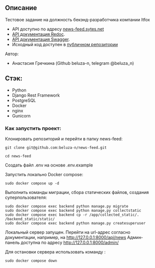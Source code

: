 ## Описание
Тестовое задание на должность бекэнд-разработчика компании Itfox
* API доступно по адресу [news-feed.sytes.net](https://news-feed.sytes.net/api/news/)
* [API документация Redoc](https://news-feed.sytes.net/api/schema/redoc/).
* [API документация Swagger](https://news-feed.sytes.net/api/schema/swagger-ui/).
* Исходный код доступен в [публичном репозитории](https://github.com/beluza-n/news-feed)


Автор:
* Анастасия Гречкина (Github beluza-n, telegram @beluza_n)


## Стэк:
* Python
* Django Rest Framework
* PostgreSQL
* Docker
* nginx
* Gunicorn


### Как запустить проект:

Клонировать репозиторий и перейти в папку news-feed:

```
git clone git@github.com:beluza-n/news-feed.git
```

```
cd news-feed
```
Создать файл .env на основе .env.example

Запустить локально Docker compose:
```
sudo docker compose up -d
```

Выполнить команды миграции, сбора статических файлов, создания суперпользователя:
```
sudo docker compose exec backend python manage.py migrate
sudo docker compose exec backend python manage.py collectstatic
sudo docker compose exec backend cp -r /app/collected_static/. /backend_static/static/
sudo docker compose exec backend python manage.py createsuperuser
```

Локальный сервер запущен.
Перейти на url-адрес согласно документации, например, на http://127.0.0.1:8000/api/news
Админ-панель доступна по адресу http://127.0.0.1:8000/admin/

Для остановки сервера использовать команду :
```
sudo docker compose down
```
